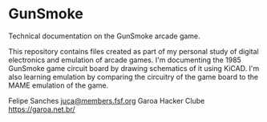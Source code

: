 GunSmoke
========

Technical documentation on the GunSmoke arcade game.

This repository contains files created as part of my personal study of digital electronics and emulation of arcade games.
I'm documenting the 1985 GunSmoke game circuit board by drawing schematics of it using KiCAD.
I'm also learning emulation by comparing the circuitry of the game board to the MAME emulation of the game.

Felipe Sanches
juca@members.fsf.org
Garoa Hacker Clube
https://garoa.net.br/
